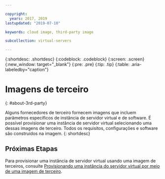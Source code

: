 ```yaml
---

copyright:
  years: 2017, 2019
lastupdated: "2019-07-10"

keywords: cloud image, third-party image

subcollection: virtual-servers

---
```


{:shortdesc: .shortdesc}
{:codeblock: .codeblock}
{:screen: .screen}
{:new_window: target="_blank"}
{:pre: .pre}
{:tip: .tip}
{:table: .aria-labeledby="caption"}

# Imagens de terceiro
{: #about-3rd-party}

Alguns fornecedores de terceiro fornecem imagens que incluem parâmetros específicos de instância de servidor virtual e de software. É possível provisionar uma instância de servidor virtual selecionando uma dessas imagens de terceiro. Todos os requisitos, configurações e software são construídos na imagem.
{: shortdesc}

## Próximas Etapas

Para provisionar uma instância de servidor virtual usando uma imagem de terceiros, consulte [Provisionando uma instância do servidor virtual por meio de uma imagem de terceiro](/docs/vsi?topic=virtual-servers-ordering-3P#ordering-3P).

